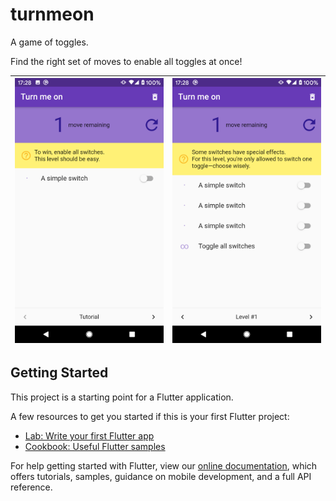 # turnmeon

A game of toggles.

Find the right set of moves to enable all toggles at once!

|![Screenshot 1](https://raw.githubusercontent.com/Neamar/turn_me_on/master/android/fastlane/metadata/android/en-US/images/phoneScreenshots/1.png) | ![Screenshot 2](https://raw.githubusercontent.com/Neamar/turn_me_on/master/android/fastlane/metadata/android/en-US/images/phoneScreenshots/2.png) |
|:-------------------:|:------------------------:|


## Getting Started

This project is a starting point for a Flutter application.

A few resources to get you started if this is your first Flutter project:

- [Lab: Write your first Flutter app](https://flutter.dev/docs/get-started/codelab)
- [Cookbook: Useful Flutter samples](https://flutter.dev/docs/cookbook)

For help getting started with Flutter, view our
[online documentation](https://flutter.dev/docs), which offers tutorials,
samples, guidance on mobile development, and a full API reference.
